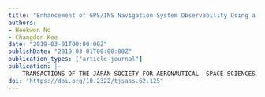 ```yaml
---
title: "Enhancement of GPS/INS Navigation System Observability Using a Triaxial Magnetometer"
authors:
- Heekwon No
- Changdon Kee
date: "2019-03-01T00:00:00Z"
publishDate: "2019-03-01T00:00:00Z"
publication_types: ["article-journal"]
publication: |-
    TRANSACTIONS OF THE JAPAN SOCIETY FOR AERONAUTICAL  SPACE SCIENCES, Mar2019, pp.125~136
doi: "https://doi.org/10.2322/tjsass.62.125"
---
```

